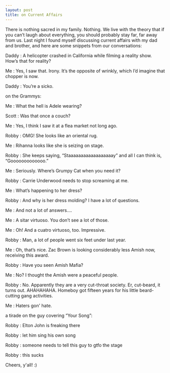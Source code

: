 ```yaml
---
layout: post
title: on Current Affairs
---
```


There is nothing sacred in my family. Nothing. We live with the theory
that if you can’t laugh about everything, you should probably stay far,
far away from us. Last night I found myself discussing current affairs with my
dad and brother, and here are some snippets from our conversations:

Daddy
: A helicopter crashed in California while filming a reality show. How’s that for reality? 

Me
: Yes, I saw that. Irony. It’s the opposite of wrinkly, which I’d imagine that chopper is now. 

Daddy
: You’re a sicko. 

on the Grammys:

Me
: What the hell is Adele wearing?

Scott
: Was that once a couch?

Me
: Yes, I think I saw it at a flea market not long ago.

Robby
: OMG! She looks like an oriental rug.  

Me
: Rihanna looks like she is seizing on stage.

Robby
: She keeps saying, “Staaaaaaaaaaaaaaaaaay” and all I can think is, “Gooooooooooooo.”

Me
: Seriously. Where’s Grumpy Cat when you need it?

Robby
: Carrie Underwood needs to stop screaming at me.

Me
: What’s happening to her dress?

Robby
: And why is her dress molding? I have a lot of questions.

Me
: And not a lot of answers….

Me
: A sitar virtuoso. You don’t see a lot of those.

Me
: Oh! And a cuatro virtuoso, too. Impressive.

Robby
: Man, a lot of people went six feet under last year. 

Me
: Oh, that’s nice. Zac Brown is looking considerably less Amish now, receiving this award.

Robby
: Have you seen Amish Mafia?

Me
: No? I thought the Amish were a peaceful people.

Robby
: No. Apparently they are a very cut-throat society. Er, cut-beard, it turns out. AHAHAHAHA. Homeboy got 
fifteen years for his little beard-cutting gang activities. 

Me
: Haters gon' hate. 

a tirade on the guy covering “Your Song”:

Robby
: Elton John is freaking there

Robby
: let him sing his own song

Robby
: someone needs to tell this guy to gtfo the stage

Robby
: this sucks

Cheers, y'all! :)



